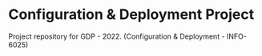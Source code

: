 # Configuration & Deployment Project

<p> Project repository for GDP - 2022. (Configuration & Deployment - INFO-6025) 
